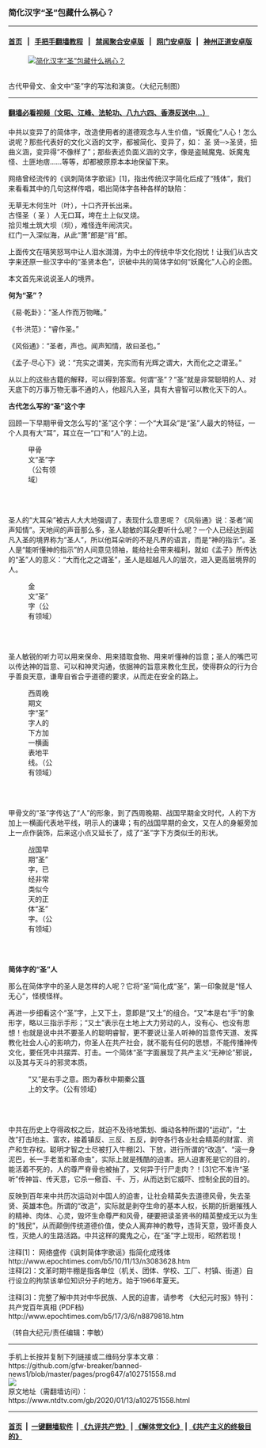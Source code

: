 ### 简化汉字“圣”包藏什么祸心？
------------------------

#### [首页](https://github.com/gfw-breaker/banned-news1/blob/master/README.md) &nbsp;&nbsp;|&nbsp;&nbsp; [手把手翻墙教程](https://github.com/gfw-breaker/guides/wiki) &nbsp;&nbsp;|&nbsp;&nbsp; [禁闻聚合安卓版](https://github.com/gfw-breaker/bn-android) &nbsp;&nbsp;|&nbsp;&nbsp; [网门安卓版](https://github.com/oGate2/oGate) &nbsp;&nbsp;|&nbsp;&nbsp; [神州正道安卓版](https://github.com/SzzdOgate/update) 



<div><div class="featured_image">
 <a href="https://i.ntdtv.com/assets/uploads/2020/01/15793a81df37b056ebd657ca85f82b6e-600x400-675-1.jpg" target="_blank">
  <figure>
   <img alt="简化汉字“圣”包藏什么祸心？" src="https://i.ntdtv.com/assets/uploads/2020/01/15793a81df37b056ebd657ca85f82b6e-600x400-675-1-800x450.jpg"/>
  </figure><br/>
 </a>
 <span class="caption">
  古代甲骨文、金文中“圣”字的写法和演变。（大纪元制图）
 </span>
</div>
</div><hr/>

#### [翻墙必看视频（文昭、江峰、法轮功、八九六四、香港反送中...）](https://github.com/gfw-breaker/banned-news1/blob/master/pages/link3.md)

<div><div class="post_content" itemprop="articleBody">
 <p>
  中共以变异了的简体字，改造使用者的道德观念与人生价值，“妖魔化”人心！怎么说呢？那些代表好的文化义涵的文字，都被简化、变异了，如：
  <ok href="https://www.ntdtv.com/gb/圣.htm">
   圣
  </ok>
  贤─&gt;圣贤，扭曲义涵，变异得“不像样了”；那些表述负面义涵的文字，像是盗贼魔鬼、妖魔鬼怪、土匪地痞……等等，却都被原原本本地保留下来。
 </p>
 <p>
  网络曾经流传的《讽刺简体字歌谣》[1]，指出传统汉字简化后成了“残体”，我们来看看其中的几句这样传唱，唱出简体字各种各样的缺陷：
 </p>
 <p>
  无草无木何生叶（叶），十口齐开长出来。
  <br/>
  古怪圣（
  <ok href="https://www.ntdtv.com/gb/圣.htm">
   圣
  </ok>
  ）人无口耳，垮在土上似叉烧。
  <br/>
  拾贝堆土筑大坝（坝），难怪连年闹洪灾。
  <br/>
  红门一入深似海，从此“萧”郎是“肖”郎。
 </p>
 <p>
  上面传文在嘻笑怒骂中让人泪水潸潸，为中土的传统中华文化抱忧！让我们从古文字来还原一些汉字中的“圣贤本色”，识破中共的简体字如何“妖魔化”人心的企图。
 </p>
 <p>
  本文首先来说说圣人的境界。
 </p>
 <p>
  <strong>
   何为“圣”？
  </strong>
 </p>
 <p>
  《易·乾卦》：“圣人作而万物睹。”
 </p>
 <p>
  《书·洪范》：“睿作圣。”
 </p>
 <p>
  《风俗通》：“圣者，声也。闻声知情，故曰圣也。”
 </p>
 <p>
  《孟子·尽心下》说：“充实之谓美，充实而有光辉之谓大，大而化之之谓圣。”
 </p>
 <p>
  从以上的这些古籍的解释，可以得到答案。何谓“圣”？“圣”就是非常聪明的人、对天底下的万事万物无事不通的人，他超凡入圣，具有大睿智可以教化天下的人。
 </p>
 <p>
  <strong>
   古代怎么写的“圣”这个字
  </strong>
 </p>
 <p>
  回顾一下早期甲骨文怎么写的“圣”这个字：一个“大耳朵”是“圣”人最大的特征，一个人具有大“耳”，耳立在一“口”和“人”的上边。
 </p>
 <figure class="wp-caption alignnone" id="attachment_102751563" style="width: 67px">
  <img alt="" class="size-full wp-image-102751563" src="https://i.ntdtv.com/assets/uploads/2020/01/dee981d5427fa8dba2b31b97e161ee09.jpg">
   <br/><figcaption class="wp-caption-text">
    甲骨文“圣”字（公有领域）
   </figcaption><br/>
  </img>
 </figure><br/>
 <p>
  圣人的“大耳朵”被古人大大地强调了，表现什么意思呢？《风俗通》说：圣者“闻声知情”。天地间的声音那么多，圣人聪敏的耳朵要听什么呢？一个人已经达到超凡入圣的境界称为“圣人”，所以他耳朵听的不是凡界的语言，而是“神的指示”。圣人是“能听懂神的指示”的人间意见领袖，能给社会带来福利，就如《孟子》所传达的“圣”人的意义：“大而化之之谓圣”，圣人是超越凡人的层次，进入更高层境界的人。
 </p>
 <figure class="wp-caption alignnone" id="attachment_102751564" style="width: 51px">
  <img alt="" class="size-full wp-image-102751564" src="https://i.ntdtv.com/assets/uploads/2020/01/e8224bc7b8e726010f9bb2dc6a004f45.jpg">
   <br/><figcaption class="wp-caption-text">
    金文“圣”字（公有领域）
   </figcaption><br/>
  </img>
 </figure><br/>
 <p>
  圣人敏锐的听力可以用来保命、用来猎取食物、用来听懂神的旨意；圣人的嘴巴可以传达神的旨意、可以和神灵沟通，依据神的旨意来教化生民，使得群众的行为合乎善良天意，谦卑自省合乎道德的要求，从而走在安全的路上。
 </p>
 <figure class="wp-caption alignnone" id="attachment_102751559" style="width: 51px">
  <img alt="" class="size-full wp-image-102751559" src="https://i.ntdtv.com/assets/uploads/2020/01/024c1786e7b2bcfe42c23d7b48d0a0cc.jpg"/>
  <br/><figcaption class="wp-caption-text">
   西周晚期文字“圣”字人的下方加一横画表地平线。（公有领域）
  </figcaption><br/>
 </figure><br/>
 <p>
  甲骨文的“圣”字传达了“人”的形象，到了西周晚期、战国早期金文时代，人的下方加上一横画代表地平线，明示人的谦卑；有的战国早期的金文，又在人的身躯旁加上一点作装饰，后来这小点又延长了，成了“圣”字下方类似壬的形状。
 </p>
 <figure class="wp-caption alignnone" id="attachment_102751560" style="width: 51px">
  <img alt="" class="size-full wp-image-102751560" src="https://i.ntdtv.com/assets/uploads/2020/01/4991c141fc2d390ecb10ada5b2f698c3.jpg"/>
  <br/><figcaption class="wp-caption-text">
   战国早期“圣”字，已经非常类似今天的正体“圣”字。（公有领域）
  </figcaption><br/>
 </figure><br/>
 <p>
  <strong>
   简体字的“圣”人
  </strong>
 </p>
 <p>
  那么在简体字中的圣人是怎样的人呢？它将“圣”简化成“圣”，第一印象就是“怪人无心”，怪模怪样。
 </p>
 <p>
  再进一步细看这个“圣”字，上又下土，意即是“又土”的组合。“又”本是右“手”的象形字，略以三指示手形；“又土”表示在土地上大力劳动的人，没有心、也没有思想！也就是说中共不要圣人的聪明睿智，更不要说让圣人听神的旨意传天道、发挥教化社会人心的影响力，你圣人在共产社会，就不能有任何的思想，不能传播神传文化，要任凭中共摆弄、打击。一个简体“圣”字面展现了共产主义“无神论”邪说，以及其与天斗的邪灵本质。
 </p>
 <figure class="wp-caption alignnone" id="attachment_102751562" style="width: 250px">
  <img alt="" class="wp-image-102751562" src="https://i.ntdtv.com/assets/uploads/2020/01/393128090d181ca61aec1aca26f90edd.jpg"/>
  <br/><figcaption class="wp-caption-text">
   “又”是右手之意。图为春秋中期秦公簋上的文字。（公有领域）
  </figcaption><br/>
 </figure><br/>
 <p>
  中共在历史上夺得政权之后，就迫不及待地策划、煽动各种所谓的“运动”，“土改”打击地主、富农，接着镇反、三反、五反，剥夺各行各业社会精英的财富、资产和生存权。聪明才智之士尽被打入牛棚[2]、下放，进行所谓的“改造”、“滚一身泥巴，长一手老茧和革命虫”，实际上就是残酷的迫害。把人迫害死是它的目的，能活着不死的，人的尊严脊骨也被抽了，又何异于行尸走肉？！[3]它不准许“圣听”传神旨、传天意，它杀一儆百、千、万，从而达到它威吓、控制全民的目的。
 </p>
 <p>
  反映到百年来中共历次运动对中国人的迫害，让社会精英失去道德风骨，失去圣贤、英雄本色。所谓的“改造”，实际就是剥夺生命的基本人权，长期的折磨摧残人的精神、肉体、心灵，毁坏生命尊严和风骨，硬要把读圣贤书的精英整成无以为生的“贱民”，从而颠倒传统道德价值，使众人离弃神的教导，违背天意，毁坏善良人性，灭绝人的生路活路。中共这样的魔鬼之心，在“圣”字上现形，昭然若现！
 </p>
 <p>
  注释[1]：
  <ok href="http://www.epochtimes.com/b5/10/11/13/n3083628.htm">
   网络盛传《讽刺简体字歌谣》指简化成残体 http://www.epochtimes.com/b5/10/11/13/n3083628.htm
  </ok>
  <br/>
  注释[2]：文革时期牛棚是指各单位（机关、团体、学校、工厂、村镇、街道）自行设立的拘禁该单位知识分子的地方。始于1966年夏天。
 </p>
 <p>
  注释[3]：完整了解中共对中华民族、人民的迫害，请参考
  <ok href="http://www.epochtimes.com/b5/17/3/6/n8879818.htm">
   《大纪元时报》特刊：共产党百年真相 (PDF档) http://www.epochtimes.com/b5/17/3/6/n8879818.htm
  </ok>
 </p>
 <p>
  （转自大纪元/责任编辑：李敏）
 </p>
 <div class="single_ad">
 </div>
</div>
</div>
<hr/>
手机上长按并复制下列链接或二维码分享本文章：<br/>
https://github.com/gfw-breaker/banned-news1/blob/master/pages/prog647/a102751558.md <br/>
<a href='https://github.com/gfw-breaker/banned-news1/blob/master/pages/prog647/a102751558.md'><img src='https://github.com/gfw-breaker/banned-news1/blob/master/pages/prog647/a102751558.md.png'/></a> <br/>
原文地址（需翻墙访问）：https://www.ntdtv.com/gb/2020/01/13/a102751558.html


------------------------
#### [首页](https://github.com/gfw-breaker/banned-news1/blob/master/README.md) &nbsp;|&nbsp; [一键翻墙软件](https://github.com/gfw-breaker/nogfw/blob/master/README.md) &nbsp;| [《九评共产党》](https://github.com/gfw-breaker/9ping.md/blob/master/README.md#九评之一评共产党是什么) | [《解体党文化》](https://github.com/gfw-breaker/jtdwh.md/blob/master/README.md) | [《共产主义的终极目的》](https://github.com/gfw-breaker/gczydzjmd.md/blob/master/README.md)


<img src='http://gfw-breaker.win/banned-news/pages/prog647/a102751558.md' width='0px' height='0px'/>
